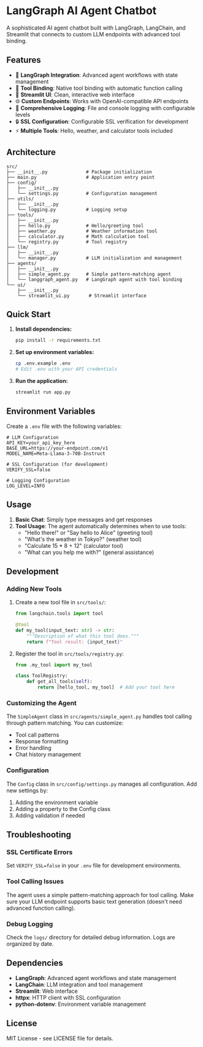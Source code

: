 # LangGraph AI Agent Chatbot

A sophisticated AI agent chatbot built with LangGraph, LangChain, and Streamlit that connects to custom LLM endpoints with advanced tool binding.

## Features

- 🤖 **LangGraph Integration**: Advanced agent workflows with state management
- 🔧 **Tool Binding**: Native tool binding with automatic function calling
- 🎨 **Streamlit UI**: Clean, interactive web interface
- 🌐 **Custom Endpoints**: Works with OpenAI-compatible API endpoints
- 📝 **Comprehensive Logging**: File and console logging with configurable levels
- 🔒 **SSL Configuration**: Configurable SSL verification for development
- ⚡ **Multiple Tools**: Hello, weather, and calculator tools included

## Architecture

```
src/
├── __init__.py              # Package initialization
├── main.py                  # Application entry point
├── config/
│   ├── __init__.py
│   └── settings.py          # Configuration management
├── utils/
│   ├── __init__.py
│   └── logging.py           # Logging setup
├── tools/
│   ├── __init__.py
│   ├── hello.py             # Hello/greeting tool
│   ├── weather.py           # Weather information tool
│   ├── calculator.py        # Math calculation tool
│   └── registry.py          # Tool registry
├── llm/
│   ├── __init__.py
│   └── manager.py           # LLM initialization and management
├── agents/
│   ├── __init__.py
│   ├── simple_agent.py      # Simple pattern-matching agent
│   └── langgraph_agent.py   # LangGraph agent with tool binding
└── ui/
    ├── __init__.py
    └── streamlit_ui.py       # Streamlit interface
```

## Quick Start

1. **Install dependencies:**
   ```bash
   pip install -r requirements.txt
   ```

2. **Set up environment variables:**
   ```bash
   cp .env.example .env
   # Edit .env with your API credentials
   ```

3. **Run the application:**
   ```bash
   streamlit run app.py
   ```

## Environment Variables

Create a `.env` file with the following variables:

```env
# LLM Configuration
API_KEY=your_api_key_here
BASE_URL=https://your-endpoint.com/v1
MODEL_NAME=Meta-Llama-3-70B-Instruct

# SSL Configuration (for development)
VERIFY_SSL=false

# Logging Configuration
LOG_LEVEL=INFO
```

## Usage

1. **Basic Chat**: Simply type messages and get responses
2. **Tool Usage**: The agent automatically determines when to use tools:
   - "Hello there!" or "Say hello to Alice" (greeting tool)
   - "What's the weather in Tokyo?" (weather tool)
   - "Calculate 15 * 8 + 12" (calculator tool)
   - "What can you help me with?" (general assistance)

## Development

### Adding New Tools

1. Create a new tool file in `src/tools/`:
   ```python
   from langchain.tools import tool
   
   @tool
   def my_tool(input_text: str) -> str:
       """Description of what this tool does."""
       return f"Tool result: {input_text}"
   ```

2. Register the tool in `src/tools/registry.py`:
   ```python
   from .my_tool import my_tool
   
   class ToolRegistry:
       def get_all_tools(self):
           return [hello_tool, my_tool]  # Add your tool here
   ```

### Customizing the Agent

The `SimpleAgent` class in `src/agents/simple_agent.py` handles tool calling through pattern matching. You can customize:

- Tool call patterns
- Response formatting
- Error handling
- Chat history management

### Configuration

The `Config` class in `src/config/settings.py` manages all configuration. Add new settings by:

1. Adding the environment variable
2. Adding a property to the Config class
3. Adding validation if needed

## Troubleshooting

### SSL Certificate Errors

Set `VERIFY_SSL=false` in your `.env` file for development environments.

### Tool Calling Issues

The agent uses a simple pattern-matching approach for tool calling. Make sure your LLM endpoint supports basic text generation (doesn't need advanced function calling).

### Debug Logging

Check the `logs/` directory for detailed debug information. Logs are organized by date.

## Dependencies

- **LangGraph**: Advanced agent workflows and state management
- **LangChain**: LLM integration and tool management
- **Streamlit**: Web interface
- **httpx**: HTTP client with SSL configuration
- **python-dotenv**: Environment variable management

## License

MIT License - see LICENSE file for details.
